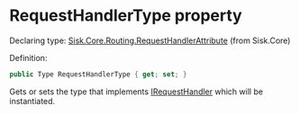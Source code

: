 <!--

Copyrights 2023 Sisk Framework - CypherPotato
Published under MIT license

!!! DO NOT EDIT THIS FILE !!!
This file was generated by a tool in the Sisk package. To edit the information in this documentation,
edit the XML documentation present in the Sisk source code.

-->


# RequestHandlerType property

Declaring type: [Sisk.Core.Routing.RequestHandlerAttribute](/spec/Sisk.Core.Routing.RequestHandlerAttribute.md) (from Sisk.Core)


Definition:

```cs
public Type RequestHandlerType { get; set; }
```

Gets or sets the type that implements <a href="/spec/Sisk.Core.Routing.IRequestHandler.md">IRequestHandler</a> which will be instantiated.

